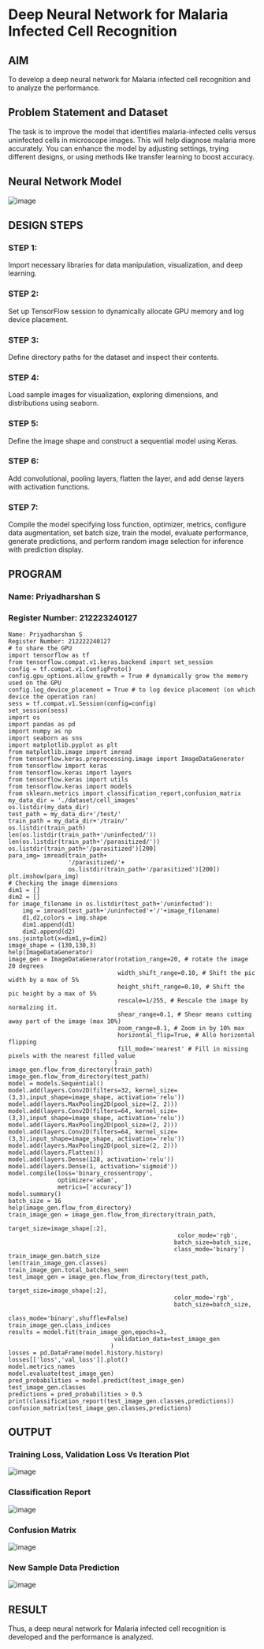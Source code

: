 # Deep Neural Network for Malaria Infected Cell Recognition

## AIM

To develop a deep neural network for Malaria infected cell recognition and to analyze the performance.

## Problem Statement and Dataset
The task is to improve the model that identifies malaria-infected cells versus uninfected cells in microscope images. This will help diagnose malaria more accurately. You can enhance the model by adjusting settings, trying different designs, or using methods like transfer learning to boost accuracy.
## Neural Network Model

![image](https://github.com/S-Priyadharshan/malaria-cell-recognition/assets/145854138/db2ce00a-dbf4-4555-8818-03d9f9c8e068)

## DESIGN STEPS

### STEP 1:
Import necessary libraries for data manipulation, visualization, and deep learning.


### STEP 2:
Set up TensorFlow session to dynamically allocate GPU memory and log device placement.


### STEP 3:
Define directory paths for the dataset and inspect their contents.

### STEP 4:
Load sample images for visualization, exploring dimensions, and distributions using seaborn.

### STEP 5:
Define the image shape and construct a sequential model using Keras.

### STEP 6:
Add convolutional, pooling layers, flatten the layer, and add dense layers with activation functions.

### STEP 7:
Compile the model specifying loss function, optimizer, metrics, configure data augmentation, set batch size, train the model, evaluate performance, generate predictions, and perform random image selection for inference with prediction display.

## PROGRAM

### Name: Priyadharshan S

### Register Number: 212223240127

```
Name: Priyadharshan S
Register Number: 212222240127
# to share the GPU
import tensorflow as tf
from tensorflow.compat.v1.keras.backend import set_session
config = tf.compat.v1.ConfigProto()
config.gpu_options.allow_growth = True # dynamically grow the memory used on the GPU
config.log_device_placement = True # to log device placement (on which device the operation ran)
sess = tf.compat.v1.Session(config=config)
set_session(sess)
import os
import pandas as pd
import numpy as np
import seaborn as sns
import matplotlib.pyplot as plt
from matplotlib.image import imread
from tensorflow.keras.preprocessing.image import ImageDataGenerator
from tensorflow import keras
from tensorflow.keras import layers
from tensorflow.keras import utils
from tensorflow.keras import models
from sklearn.metrics import classification_report,confusion_matrix
my_data_dir = './dataset/cell_images'
os.listdir(my_data_dir)
test_path = my_data_dir+'/test/'
train_path = my_data_dir+'/train/'
os.listdir(train_path)
len(os.listdir(train_path+'/uninfected/'))
len(os.listdir(train_path+'/parasitized/'))
os.listdir(train_path+'/parasitized')[200]
para_img= imread(train_path+
                 '/parasitized/'+
                 os.listdir(train_path+'/parasitized')[200])
plt.imshow(para_img)
# Checking the image dimensions
dim1 = []
dim2 = []
for image_filename in os.listdir(test_path+'/uninfected'):
    img = imread(test_path+'/uninfected'+'/'+image_filename)
    d1,d2,colors = img.shape
    dim1.append(d1)
    dim2.append(d2)
sns.jointplot(x=dim1,y=dim2)
image_shape = (130,130,3)
help(ImageDataGenerator)
image_gen = ImageDataGenerator(rotation_range=20, # rotate the image 20 degrees
                               width_shift_range=0.10, # Shift the pic width by a max of 5%
                               height_shift_range=0.10, # Shift the pic height by a max of 5%
                               rescale=1/255, # Rescale the image by normalzing it.
                               shear_range=0.1, # Shear means cutting away part of the image (max 10%)
                               zoom_range=0.1, # Zoom in by 10% max
                               horizontal_flip=True, # Allo horizontal flipping
                               fill_mode='nearest' # Fill in missing pixels with the nearest filled value
                              )
image_gen.flow_from_directory(train_path)
image_gen.flow_from_directory(test_path)
model = models.Sequential()
model.add(layers.Conv2D(filters=32, kernel_size=(3,3),input_shape=image_shape, activation='relu'))
model.add(layers.MaxPooling2D(pool_size=(2, 2)))
model.add(layers.Conv2D(filters=64, kernel_size=(3,3),input_shape=image_shape, activation='relu'))
model.add(layers.MaxPooling2D(pool_size=(2, 2)))
model.add(layers.Conv2D(filters=64, kernel_size=(3,3),input_shape=image_shape, activation='relu'))
model.add(layers.MaxPooling2D(pool_size=(2, 2)))
model.add(layers.Flatten())
model.add(layers.Dense(128, activation='relu'))
model.add(layers.Dense(1, activation='sigmoid'))
model.compile(loss='binary_crossentropy',
              optimizer='adam',
              metrics=['accuracy'])
model.summary()
batch_size = 16
help(image_gen.flow_from_directory)
train_image_gen = image_gen.flow_from_directory(train_path,
                                               target_size=image_shape[:2],
                                                color_mode='rgb',
                                               batch_size=batch_size,
                                               class_mode='binary')
train_image_gen.batch_size
len(train_image_gen.classes)
train_image_gen.total_batches_seen
test_image_gen = image_gen.flow_from_directory(test_path,
                                               target_size=image_shape[:2],
                                               color_mode='rgb',
                                               batch_size=batch_size,
                                               class_mode='binary',shuffle=False)
train_image_gen.class_indices
results = model.fit(train_image_gen,epochs=3,
                              validation_data=test_image_gen
                             )
losses = pd.DataFrame(model.history.history)
losses[['loss','val_loss']].plot()
model.metrics_names
model.evaluate(test_image_gen)
pred_probabilities = model.predict(test_image_gen)
test_image_gen.classes
predictions = pred_probabilities > 0.5
print(classification_report(test_image_gen.classes,predictions))
confusion_matrix(test_image_gen.classes,predictions)
```

## OUTPUT

### Training Loss, Validation Loss Vs Iteration Plot

![image](https://github.com/S-Priyadharshan/malaria-cell-recognition/assets/145854138/5d295e72-bfed-406a-8721-f3556dd5a2e0)


### Classification Report

![image](https://github.com/S-Priyadharshan/malaria-cell-recognition/assets/145854138/87b5e33a-16e5-48ef-a8b9-a9be4edb5119)


### Confusion Matrix

![image](https://github.com/S-Priyadharshan/malaria-cell-recognition/assets/145854138/fa40e2da-493e-4d30-9081-91e3b3e2ee03)


### New Sample Data Prediction

![image](https://github.com/S-Priyadharshan/malaria-cell-recognition/assets/145854138/af774a6e-9633-4617-ac26-8e01404396a5)


## RESULT
Thus, a deep neural network for Malaria infected cell recognition is developed and the performance is analyzed.
